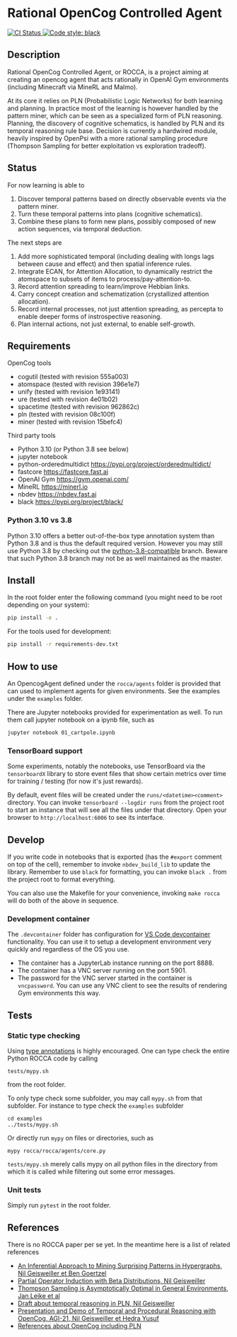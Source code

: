 # Rational OpenCog Controlled Agent

<p align="left">
   <a href="https://github.com/opencog/rocca/actions">
      <img alt="CI Status" src="https://github.com/opencog/rocca/actions/workflows/main.yml/badge.svg">
   </a>
   <a href="https://github.com/psf/black">
      <img src="https://img.shields.io/badge/code%20style-black-000000.svg" alt="Code style: black" />
   </a>
</p>

## Description

Rational OpenCog Controlled Agent, or ROCCA, is a project aiming at
creating an opencog agent that acts rationally in OpenAI Gym
environments (including Minecraft via MineRL and Malmo).

At its core it relies on PLN (Probabilistic Logic Networks) for both
learning and planning.  In practice most of the learning is however
handled by the pattern miner, which can be seen as a specialized form
of PLN reasoning.  Planning, the discovery of cognitive schematics, is
handled by PLN and its temporal reasoning rule base.  Decision is
currently a hardwired module, heavily inspired by OpenPsi with a more
rational sampling procedure (Thompson Sampling for better exploitation
vs exploration tradeoff).

## Status

For now learning is able to

1. Discover temporal patterns based on directly observable events via
   the pattern miner.
2. Turn these temporal patterns into plans (cognitive schematics).
3. Combine these plans to form new plans, possibly composed of new
   action sequences, via temporal deduction.

The next steps are

1. Add more sophisticated temporal (including dealing with longs lags
   between cause and effect) and then spatial inference rules.
2. Integrate ECAN, for Attention Allocation, to dynamically restrict
   the atomspace to subsets of items to process/pay-attention-to.
3. Record attention spreading to learn/improve Hebbian links.
4. Carry concept creation and schematization (crystallized attention
   allocation).
5. Record internal processes, not just attention spreading, as
   percepta to enable deeper forms of instrospective reasoning.
6. Plan internal actions, not just external, to enable self-growth.

## Requirements

OpenCog tools

- cogutil (tested with revision 555a003)
- atomspace (tested with revision 396e1e7)
- unify (tested with revision 1e93141)
- ure (tested with revision 4e01b02)
- spacetime (tested with revision 962862c)
- pln (tested with revision 08c100f)
- miner (tested with revision 15befc4)

Third party tools

- Python 3.10 (or Python 3.8 see below)
- jupyter notebook
- python-orderedmultidict https://pypi.org/project/orderedmultidict/
- fastcore https://fastcore.fast.ai
- OpenAI Gym https://gym.openai.com/
- MineRL https://minerl.io
- nbdev https://nbdev.fast.ai
- black https://pypi.org/project/black/

### Python 3.10 vs 3.8

Python 3.10 offers a better out-of-the-box type annotation system than
Python 3.8 and is thus the default required version.  However you may
still use Python 3.8 by checking out the
[python-3.8-compatible](https://github.com/opencog/rocca/tree/python-3.8-compatible)
branch.  Beware that such Python 3.8 branch may not be as well
maintained as the master.

## Install

In the root folder enter the following command (you might need to be
root depending on your system):

```bash
pip install -e .
```

For the tools used for development:
```bash
pip install -r requirements-dev.txt
```

## How to use

An OpencogAgent defined under the `rocca/agents` folder is provided
that can used to implement agents for given environments.  See the
examples under the `examples` folder.

There are Jupyter notebooks provided for experimentation as well.  To
run them call jupyter notebook on a ipynb file, such as

```bash
jupyter notebook 01_cartpole.ipynb
```

### TensorBoard support

Some experiments, notably the notebooks, use TensorBoard via the
`tensorboardX` library to store event files that show certain metrics
over time for training / testing (for now it's just rewards).

By default, event files will be created under the
`runs/<datetime><comment>` directory. You can invoke `tensorboard
--logdir runs` from the project root to start an instance that will
see all the files under that directory. Open your browser to
`http://localhost:6006` to see its interface.

## Develop

If you write code in notebooks that is exported (has the `#export`
comment on top of the cell), remember to invoke `nbdev_build_lib` to
update the library. Remember to use `black` for formatting, you can
invoke `black .` from the project root to format everything.

You can also use the Makefile for your convenience, invoking `make
rocca` will do both of the above in sequence.

### Development container

The `.devcontainer` folder has configuration for [VS Code
devcontainer](https://code.visualstudio.com/docs/remote/containers)
functionality. You can use it to setup a development environment very
quickly and regardless of the OS you use.

- The container has a JupyterLab instance running on the port 8888.
- The container has a VNC server running on the port 5901.
- The password for the VNC server started in the container is
  `vncpassword`. You can use any VNC client to see the results of
  rendering Gym environments this way.

## Tests

### Static type checking

Using [type annotations](https://mypy.readthedocs.io/en/stable/getting_started.html)
is highly encouraged.  One can type check the entire Python ROCCA code
by calling

```
tests/mypy.sh
```

from the root folder.

To only type check some subfolder, you may call `mypy.sh` from that
subfolder.  For instance to type check the `examples` subfolder

```
cd examples
../tests/mypy.sh
```

Or directly run `mypy` on files or directories, such as

```
mypy rocca/rocca/agents/core.py
```

`tests/mypy.sh` merely calls mypy on all python files in the directory
from which it is called while filtering out some error messages.

### Unit tests

Simply run `pytest` in the root folder.

## References

There is no ROCCA paper per se yet.  In the meantime here is a list of related references

+ [An Inferential Approach to Mining Surprising Patterns in Hypergraphs, Nil Geisweiller et Ben Goertzel](https://www.researchgate.net/publication/334769428_An_Inferential_Approach_to_Mining_Surprising_Patterns_in_Hypergraphs)
+ [Partial Operator Induction with Beta Distributions, Nil Geisweiller](https://raw.githubusercontent.com/ngeiswei/papers/master/PartialBetaOperatorInduction/PartialBetaOperatorInduction.pdf)
+ [Thompson Sampling is Asymptotically Optimal in General Environments, Jan Leike et al](http://auai.org/uai2016/proceedings/papers/20.pdf)
+ [Draft about temporal reasoning in PLN, Nil Geisweiller](https://github.com/opencog/pln/blob/master/opencog/pln/rules/temporal/temporal-reasoning.md)
+ [Presentation and Demo of Temporal and Procedural Reasoning with OpenCog, AGI-21, Nil Geisweiller et Hedra Yusuf](https://odysee.com/@ngeiswei:d/AGI-21-Temporal-Procedural-Reasoning-Nil-Geisweiller-Hedra-Yusuf:6)
+ [References about OpenCog including PLN](https://wiki.opencog.org/w/Background_Publications)
